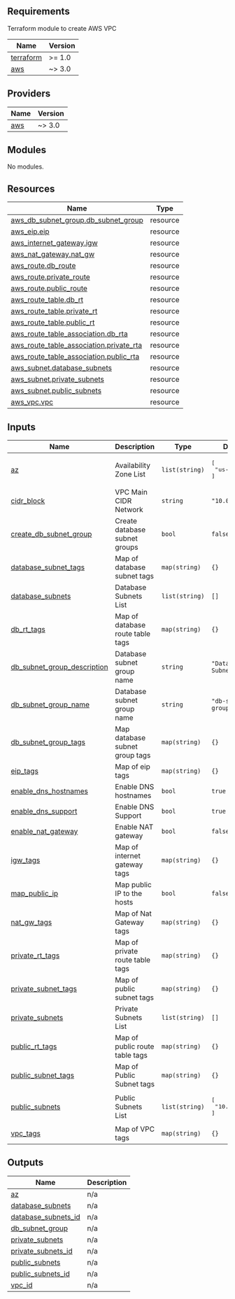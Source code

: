 <!-- BEGIN_TF_DOCS -->
## Requirements
Terraform module to create AWS VPC 

| Name | Version |
|------|---------|
| <a name="requirement_terraform"></a> [terraform](#requirement\_terraform) | >= 1.0 |
| <a name="requirement_aws"></a> [aws](#requirement\_aws) | ~> 3.0 |

## Providers

| Name | Version |
|------|---------|
| <a name="provider_aws"></a> [aws](#provider\_aws) | ~> 3.0 |

## Modules

No modules.

## Resources

| Name | Type |
|------|------|
| [aws_db_subnet_group.db_subnet_group](https://registry.terraform.io/providers/hashicorp/aws/latest/docs/resources/db_subnet_group) | resource |
| [aws_eip.eip](https://registry.terraform.io/providers/hashicorp/aws/latest/docs/resources/eip) | resource |
| [aws_internet_gateway.igw](https://registry.terraform.io/providers/hashicorp/aws/latest/docs/resources/internet_gateway) | resource |
| [aws_nat_gateway.nat_gw](https://registry.terraform.io/providers/hashicorp/aws/latest/docs/resources/nat_gateway) | resource |
| [aws_route.db_route](https://registry.terraform.io/providers/hashicorp/aws/latest/docs/resources/route) | resource |
| [aws_route.private_route](https://registry.terraform.io/providers/hashicorp/aws/latest/docs/resources/route) | resource |
| [aws_route.public_route](https://registry.terraform.io/providers/hashicorp/aws/latest/docs/resources/route) | resource |
| [aws_route_table.db_rt](https://registry.terraform.io/providers/hashicorp/aws/latest/docs/resources/route_table) | resource |
| [aws_route_table.private_rt](https://registry.terraform.io/providers/hashicorp/aws/latest/docs/resources/route_table) | resource |
| [aws_route_table.public_rt](https://registry.terraform.io/providers/hashicorp/aws/latest/docs/resources/route_table) | resource |
| [aws_route_table_association.db_rta](https://registry.terraform.io/providers/hashicorp/aws/latest/docs/resources/route_table_association) | resource |
| [aws_route_table_association.private_rta](https://registry.terraform.io/providers/hashicorp/aws/latest/docs/resources/route_table_association) | resource |
| [aws_route_table_association.public_rta](https://registry.terraform.io/providers/hashicorp/aws/latest/docs/resources/route_table_association) | resource |
| [aws_subnet.database_subnets](https://registry.terraform.io/providers/hashicorp/aws/latest/docs/resources/subnet) | resource |
| [aws_subnet.private_subnets](https://registry.terraform.io/providers/hashicorp/aws/latest/docs/resources/subnet) | resource |
| [aws_subnet.public_subnets](https://registry.terraform.io/providers/hashicorp/aws/latest/docs/resources/subnet) | resource |
| [aws_vpc.vpc](https://registry.terraform.io/providers/hashicorp/aws/latest/docs/resources/vpc) | resource |

## Inputs

| Name | Description | Type | Default | Required |
|------|-------------|------|---------|:--------:|
| <a name="input_az"></a> [az](#input\_az) | Availability Zone List | `list(string)` | <pre>[<br/>  "us-east-2a"<br/>]</pre> | no |
| <a name="input_cidr_block"></a> [cidr\_block](#input\_cidr\_block) | VPC Main CIDR Network | `string` | `"10.0.0.0/16"` | no |
| <a name="input_create_db_subnet_group"></a> [create\_db\_subnet\_group](#input\_create\_db\_subnet\_group) | Create database subnet groups | `bool` | `false` | no |
| <a name="input_database_subnet_tags"></a> [database\_subnet\_tags](#input\_database\_subnet\_tags) | Map of database subnet tags | `map(string)` | `{}` | no |
| <a name="input_database_subnets"></a> [database\_subnets](#input\_database\_subnets) | Database Subnets List | `list(string)` | `[]` | no |
| <a name="input_db_rt_tags"></a> [db\_rt\_tags](#input\_db\_rt\_tags) | Map of database route table tags | `map(string)` | `{}` | no |
| <a name="input_db_subnet_group_description"></a> [db\_subnet\_group\_description](#input\_db\_subnet\_group\_description) | Database subnet group name | `string` | `"Database Subnet Group"` | no |
| <a name="input_db_subnet_group_name"></a> [db\_subnet\_group\_name](#input\_db\_subnet\_group\_name) | Database subnet group name | `string` | `"db-subnet-group"` | no |
| <a name="input_db_subnet_group_tags"></a> [db\_subnet\_group\_tags](#input\_db\_subnet\_group\_tags) | Map database subnet group tags | `map(string)` | `{}` | no |
| <a name="input_eip_tags"></a> [eip\_tags](#input\_eip\_tags) | Map of eip tags | `map(string)` | `{}` | no |
| <a name="input_enable_dns_hostnames"></a> [enable\_dns\_hostnames](#input\_enable\_dns\_hostnames) | Enable DNS hostnames | `bool` | `true` | no |
| <a name="input_enable_dns_support"></a> [enable\_dns\_support](#input\_enable\_dns\_support) | Enable DNS Support | `bool` | `true` | no |
| <a name="input_enable_nat_gateway"></a> [enable\_nat\_gateway](#input\_enable\_nat\_gateway) | Enable NAT gateway | `bool` | `false` | no |
| <a name="input_igw_tags"></a> [igw\_tags](#input\_igw\_tags) | Map of internet gateway tags | `map(string)` | `{}` | no |
| <a name="input_map_public_ip"></a> [map\_public\_ip](#input\_map\_public\_ip) | Map public IP to the hosts | `bool` | `false` | no |
| <a name="input_nat_gw_tags"></a> [nat\_gw\_tags](#input\_nat\_gw\_tags) | Map of Nat Gateway tags | `map(string)` | `{}` | no |
| <a name="input_private_rt_tags"></a> [private\_rt\_tags](#input\_private\_rt\_tags) | Map of private route table tags | `map(string)` | `{}` | no |
| <a name="input_private_subnet_tags"></a> [private\_subnet\_tags](#input\_private\_subnet\_tags) | Map of public subnet tags | `map(string)` | `{}` | no |
| <a name="input_private_subnets"></a> [private\_subnets](#input\_private\_subnets) | Private Subnets List | `list(string)` | `[]` | no |
| <a name="input_public_rt_tags"></a> [public\_rt\_tags](#input\_public\_rt\_tags) | Map of public route table tags | `map(string)` | `{}` | no |
| <a name="input_public_subnet_tags"></a> [public\_subnet\_tags](#input\_public\_subnet\_tags) | Map of Public Subnet tags | `map(string)` | `{}` | no |
| <a name="input_public_subnets"></a> [public\_subnets](#input\_public\_subnets) | Public Subnets List | `list(string)` | <pre>[<br/>  "10.0.1.0/24"<br/>]</pre> | no |
| <a name="input_vpc_tags"></a> [vpc\_tags](#input\_vpc\_tags) | Map of VPC tags | `map(string)` | `{}` | no |

## Outputs

| Name | Description |
|------|-------------|
| <a name="output_az"></a> [az](#output\_az) | n/a |
| <a name="output_database_subnets"></a> [database\_subnets](#output\_database\_subnets) | n/a |
| <a name="output_database_subnets_id"></a> [database\_subnets\_id](#output\_database\_subnets\_id) | n/a |
| <a name="output_db_subnet_group"></a> [db\_subnet\_group](#output\_db\_subnet\_group) | n/a |
| <a name="output_private_subnets"></a> [private\_subnets](#output\_private\_subnets) | n/a |
| <a name="output_private_subnets_id"></a> [private\_subnets\_id](#output\_private\_subnets\_id) | n/a |
| <a name="output_public_subnets"></a> [public\_subnets](#output\_public\_subnets) | n/a |
| <a name="output_public_subnets_id"></a> [public\_subnets\_id](#output\_public\_subnets\_id) | n/a |
| <a name="output_vpc_id"></a> [vpc\_id](#output\_vpc\_id) | n/a |
<!-- END_TF_DOCS -->
